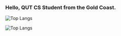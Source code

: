### Hello, QUT CS Student from the Gold Coast.



![Top Langs](https://github-readme-stats.vercel.app/api/top-langs/?username=JackDunlop&layout=compact)


![Top Langs](https://github-readme-stats.vercel.app/api/top-langs/?username=JackDunlop&layout=donut-vertical)
